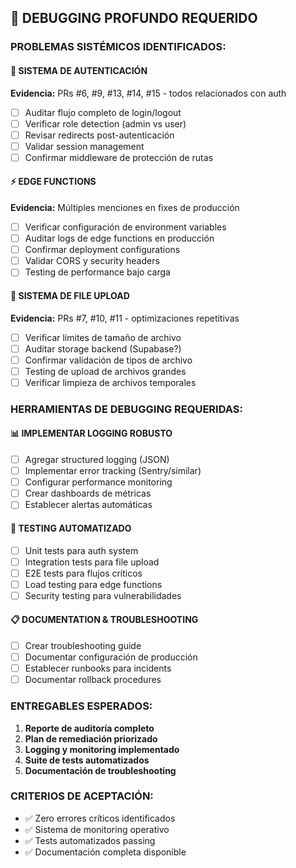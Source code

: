 ## 🔧 DEBUGGING PROFUNDO REQUERIDO

### **PROBLEMAS SISTÉMICOS IDENTIFICADOS:**

#### 🔐 **SISTEMA DE AUTENTICACIÓN**
**Evidencia:** PRs #6, #9, #13, #14, #15 - todos relacionados con auth
- [ ] Auditar flujo completo de login/logout
- [ ] Verificar role detection (admin vs user)
- [ ] Revisar redirects post-autenticación
- [ ] Validar session management
- [ ] Confirmar middleware de protección de rutas

#### ⚡ **EDGE FUNCTIONS**
**Evidencia:** Múltiples menciones en fixes de producción
- [ ] Verificar configuración de environment variables
- [ ] Auditar logs de edge functions en producción
- [ ] Confirmar deployment configurations
- [ ] Validar CORS y security headers
- [ ] Testing de performance bajo carga

#### 📁 **SISTEMA DE FILE UPLOAD**
**Evidencia:** PRs #7, #10, #11 - optimizaciones repetitivas
- [ ] Verificar límites de tamaño de archivo
- [ ] Auditar storage backend (Supabase?)
- [ ] Confirmar validación de tipos de archivo
- [ ] Testing de upload de archivos grandes
- [ ] Verificar limpieza de archivos temporales

### **HERRAMIENTAS DE DEBUGGING REQUERIDAS:**

#### 📊 **IMPLEMENTAR LOGGING ROBUSTO**
- [ ] Agregar structured logging (JSON)
- [ ] Implementar error tracking (Sentry/similar)
- [ ] Configurar performance monitoring
- [ ] Crear dashboards de métricas
- [ ] Establecer alertas automáticas

#### 🧪 **TESTING AUTOMATIZADO**
- [ ] Unit tests para auth system
- [ ] Integration tests para file upload
- [ ] E2E tests para flujos críticos
- [ ] Load testing para edge functions
- [ ] Security testing para vulnerabilidades

#### 📋 **DOCUMENTATION & TROUBLESHOOTING**
- [ ] Crear troubleshooting guide
- [ ] Documentar configuración de producción
- [ ] Establecer runbooks para incidents
- [ ] Documentar rollback procedures

### **ENTREGABLES ESPERADOS:**
1. **Reporte de auditoría completo**
2. **Plan de remediación priorizado**
3. **Logging y monitoring implementado**
4. **Suite de tests automatizados**
5. **Documentación de troubleshooting**

### **CRITERIOS DE ACEPTACIÓN:**
- ✅ Zero errores críticos identificados
- ✅ Sistema de monitoring operativo
- ✅ Tests automatizados passing
- ✅ Documentación completa disponible
